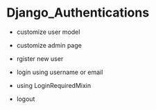 # Django_Authentications

- customize user model

- customize admin page

- rgister new user

- login using username or email

- using LoginRequiredMixin

- logout 
 